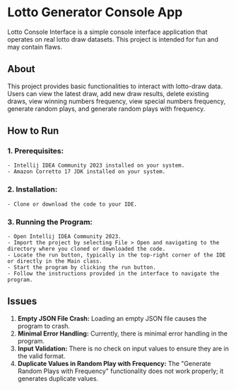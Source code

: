 # Lotto Generator Console App

Lotto Console Interface is a simple console interface application that operates on real lotto draw datasets. This project is intended for fun and may contain flaws.

## About
This project provides basic functionalities to interact with lotto-draw data. Users can view the latest draw, add new draw results, delete existing draws, view winning numbers frequency, view special numbers frequency, generate random plays, and generate random plays with frequency.

## How to Run

### 1. Prerequisites:

    - Intellij IDEA Community 2023 installed on your system.
    - Amazon Corretto 17 JDK installed on your system.
    
### 2. Installation:

    - Clone or download the code to your IDE.
    
### 3. Running the Program:

    - Open Intellij IDEA Community 2023.
    - Import the project by selecting File > Open and navigating to the directory where you cloned or downloaded the code.
    - Locate the run button, typically in the top-right corner of the IDE or directly in the Main class.
    - Start the program by clicking the run button.
    - Follow the instructions provided in the interface to navigate the program.

## Issues

1. **Empty JSON File Crash:** Loading an empty JSON file causes the program to crash.
2. **Minimal Error Handling:** Currently, there is minimal error handling in the program.
3. **Input Validation:** There is no check on input values to ensure they are in the valid format.
4. **Duplicate Values in Random Play with Frequency:** The "Generate Random Plays with Frequency" functionality does not work properly; it generates duplicate values.
